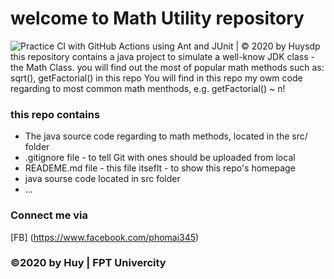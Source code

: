 # welcome to Math Utility repository
![Practice CI with GitHub Actions using Ant and JUnit | © 2020 by Huysdp](https://github.com/huysdp/math_ultil/workflows/Practice%20CI%20with%20GitHub%20Actions%20using%20Ant%20and%20JUnit%20%7C%20%C2%A9%202020%20by%20Huysdp/badge.svg)
this repository contains a java project to simulate a well-know JDK class - the Math Class. you will find out the most of popular math methods such as: sqrt(),  getFactorial() in this repo
You will find in this repo my owm code 
regarding to most common math menthods, e.g.
getFactorial() ~ n!

### this repo contains 
* The java source code regarding to math methods, located in the src/ folder
* .gitignore file - to tell Git with ones should be uploaded from local
* READEME.md file - this file itseflt - to show this repo's homepage 
* java sourse code located in src folder
* ...
### Connect me via
[FB] (https://www.facebook.com/phomai345)
### ©2020 by Huy | FPT Univercity
